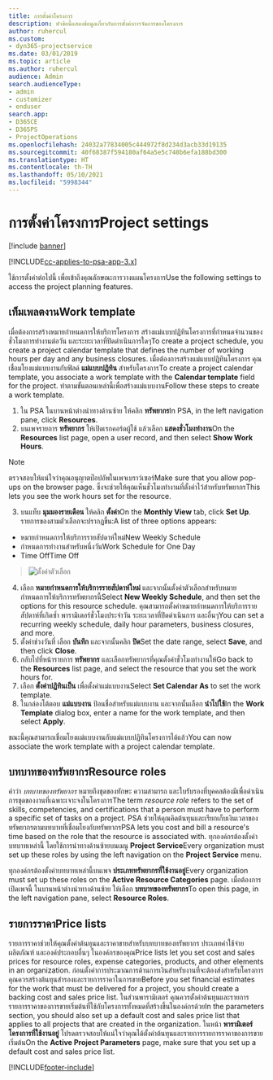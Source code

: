```yaml
---
title: การตั้งค่าโครงการ
description: หัวข้อนี้แสดงข้อมูลเกี่ยวกับการตั้งค่าการจัดการของโครงการ
author: ruhercul
ms.custom:
- dyn365-projectservice
ms.date: 03/01/2019
ms.topic: article
ms.author: ruhercul
audience: Admin
search.audienceType:
- admin
- customizer
- enduser
search.app:
- D365CE
- D365PS
- ProjectOperations
ms.openlocfilehash: 24032a77834005c444972f8d234d3acb33d19135
ms.sourcegitcommit: 40f68387f594180af64a5e5c748b6efa188bd300
ms.translationtype: HT
ms.contentlocale: th-TH
ms.lasthandoff: 05/10/2021
ms.locfileid: "5998344"
---
```

# <a name="project-settings"></a><span data-ttu-id="69b8b-103">การตั้งค่าโครงการ</span><span class="sxs-lookup"><span data-stu-id="69b8b-103">Project settings</span></span>

[!include [banner](../includes/psa-now-project-operations.md)]

[!INCLUDE[cc-applies-to-psa-app-3.x](../includes/cc-applies-to-psa-app-3x.md)]

<span data-ttu-id="69b8b-104">ใช้การตั้งค่าต่อไปนี้ เพื่อเข้าถึงคุณลักษณะการวางแผนโครงการ</span><span class="sxs-lookup"><span data-stu-id="69b8b-104">Use the following settings to access the project planning features.</span></span>

## <a name="work-template"></a><span data-ttu-id="69b8b-105">เท็มเพลตงาน</span><span class="sxs-lookup"><span data-stu-id="69b8b-105">Work template</span></span>

<span data-ttu-id="69b8b-106">เมื่อต้องการสร้างหมายกำหนดการให้บริการโครงการ สร้างแม่แบบปฏิทินโครงการที่กำหนดจำนวนของชั่วโมงการทำงานต่อวัน และระยะเวลาที่ปิดดำเนินการใดๆ</span><span class="sxs-lookup"><span data-stu-id="69b8b-106">To create a project schedule, you create a project calendar template that defines the number of working hours per day and any business closures.</span></span> <span data-ttu-id="69b8b-107">เมื่อต้องการสร้างแม่แบบปฏิทินโครงการ คุณเชื่อมโยงแม่แบบงานกับฟิลด์ **แม่แบบปฏิทิน** สำหรับโครงการ</span><span class="sxs-lookup"><span data-stu-id="69b8b-107">To create a project calendar template, you associate a work template with the **Calendar template** field for the project.</span></span> <span data-ttu-id="69b8b-108">ทำตามขั้นตอนเหล่านี้เพื่อสร้างแม่แบบงาน</span><span class="sxs-lookup"><span data-stu-id="69b8b-108">Follow these steps to create a work template.</span></span>

1. <span data-ttu-id="69b8b-109">ใน PSA ในบานหน้าต่างนำทางด้านซ้าย ให้คลิก **ทรัพยากร**</span><span class="sxs-lookup"><span data-stu-id="69b8b-109">In PSA, in the left navigation pane, click **Resources**.</span></span> 
2. <span data-ttu-id="69b8b-110">บนเพจรายการ **ทรัพยากร** ให้เปิดเรกคอร์ดผู้ใช้ แล้วเลือก **แสดงชั่วโมงทำงาน**</span><span class="sxs-lookup"><span data-stu-id="69b8b-110">On the **Resources** list page, open a user record, and then select **Show Work Hours**.</span></span>

  > [!NOTE]
  > <span data-ttu-id="69b8b-111">ตรวจสอบให้แน่ใจว่าคุณอนุญาตป๊อปอัพในเพจเบราว์เซอร์</span><span class="sxs-lookup"><span data-stu-id="69b8b-111">Make sure that you allow pop-ups on the browser page.</span></span> <span data-ttu-id="69b8b-112">ซึ่งจะช่วยให้คุณเห็นชั่วโมงทำงานที่ตั้งค่าไว้สำหรับทรัพยากร</span><span class="sxs-lookup"><span data-stu-id="69b8b-112">This lets you see the work hours set for the resource.</span></span>
  
3. <span data-ttu-id="69b8b-113">บนแท็บ **มุมมองรายเดือน** ให้คลิก **ตั้งค่า**</span><span class="sxs-lookup"><span data-stu-id="69b8b-113">On the **Monthly View** tab, click **Set Up**.</span></span> <span data-ttu-id="69b8b-114">รายการของสามตัวเลือกจะปรากฏขึ้น:</span><span class="sxs-lookup"><span data-stu-id="69b8b-114">A list of three options appears:</span></span> 

  - <span data-ttu-id="69b8b-115">หมายกำหนดการให้บริการรายสัปดาห์ใหม่</span><span class="sxs-lookup"><span data-stu-id="69b8b-115">New Weekly Schedule</span></span>
  - <span data-ttu-id="69b8b-116">กำหนดการทำงานสำหรับหนึ่งวัน</span><span class="sxs-lookup"><span data-stu-id="69b8b-116">Work Schedule for One Day</span></span>
  - <span data-ttu-id="69b8b-117">Time Off</span><span class="sxs-lookup"><span data-stu-id="69b8b-117">Time Off</span></span>

> ![ตั้งค่าตัวเลือก](media/project-13.png)

4. <span data-ttu-id="69b8b-119">เลือก **หมายกำหนดการให้บริการรายสัปดาห์ใหม่** และจากนั้นตั้งค่าตัวเลือกสำหรับหมายกำหนดการให้บริการทรัพยากรนี้</span><span class="sxs-lookup"><span data-stu-id="69b8b-119">Select **New Weekly Schedule**, and then set the options for this resource schedule.</span></span> <span data-ttu-id="69b8b-120">คุณสามารถตั้งค่าหมายกำหนดการให้บริการรายสัปดาห์ที่เกิดซ้ำ พารามิเตอร์ชั่วโมงประจำวัน ระยะเวลาที่ปิดดำเนินการ และอื่นๆ</span><span class="sxs-lookup"><span data-stu-id="69b8b-120">You can set a recurring weekly schedule, daily hour parameters, business closures, and more.</span></span>
5. <span data-ttu-id="69b8b-121">ตั้งค่าช่วงวันที่ เลือก **บันทึก** และจากนั้นคลิก **ปิด**</span><span class="sxs-lookup"><span data-stu-id="69b8b-121">Set the date range, select **Save**, and then click **Close**.</span></span> 
6. <span data-ttu-id="69b8b-122">กลับไปที่หน้ารายการ **ทรัพยากร** และเลือกทรัพยากรที่คุณตั้งค่าชั่วโมงทำงานให้</span><span class="sxs-lookup"><span data-stu-id="69b8b-122">Go back to the **Resources** list page, and select the resource that you set the work hours for.</span></span> 
7. <span data-ttu-id="69b8b-123">เลือก **ตั้งค่าปฏิทินเป็น** เพื่อตั้งค่าแม่แบบงาน</span><span class="sxs-lookup"><span data-stu-id="69b8b-123">Select **Set Calendar As** to set the work template.</span></span> 
8. <span data-ttu-id="69b8b-124">ในกล่องโต้ตอบ **แม่แบบงาน** ป้อนชื่อสำหรับแม่แบบงาน และจากนั้นเลือก **นำไปใช้**</span><span class="sxs-lookup"><span data-stu-id="69b8b-124">In the **Work Template** dialog box, enter a name for the work template, and then select **Apply**.</span></span> 

<span data-ttu-id="69b8b-125">ขณะนี้คุณสามารถเชื่อมโยงแม่แบบงานกับแม่แบบปฏิทินโครงการได้แล้ว</span><span class="sxs-lookup"><span data-stu-id="69b8b-125">You can now associate the work template with a project calendar template.</span></span>

## <a name="resource-roles"></a><span data-ttu-id="69b8b-126">บทบาทของทรัพยากร</span><span class="sxs-lookup"><span data-stu-id="69b8b-126">Resource roles</span></span>

<span data-ttu-id="69b8b-127">คำว่า *บทบาทของทรัพยากร* หมายถึงชุดของทักษะ ความสามารถ และใบรับรองที่บุคคลต้องมีเพื่อดำเนินการชุดของงานที่เฉพาะเจาะจงในโครงการ</span><span class="sxs-lookup"><span data-stu-id="69b8b-127">The term *resource role* refers to the set of skills, competencies, and certifications that a person must have to perform a specific set of tasks on a project.</span></span> <span data-ttu-id="69b8b-128">PSA ช่วยให้คุณคิดต้นทุนและเรียกเก็บเงินเวลาของทรัพยากรตามบทบาทที่เชื่อมโยงกับทรัพยากร</span><span class="sxs-lookup"><span data-stu-id="69b8b-128">PSA lets you cost and bill a resource's time based on the role that the resource is associated with.</span></span> <span data-ttu-id="69b8b-129">ทุกองค์กรต้องตั้งค่าบทบาทเหล่านี้ โดยใช้การนำทางด้านซ้ายบนเมนู **Project Service**</span><span class="sxs-lookup"><span data-stu-id="69b8b-129">Every organization must set up these roles by using the left navigation on the **Project Service** menu.</span></span>

<span data-ttu-id="69b8b-130">ทุกองค์กรต้องตั้งค่าบทบาทเหล่านี้บนเพจ **ประเภททรัพยากรที่ใช้งานอยู่**</span><span class="sxs-lookup"><span data-stu-id="69b8b-130">Every organization must set up these roles on the **Active Resource Categories** page.</span></span> <span data-ttu-id="69b8b-131">เมื่อต้องการเปิดเพจนี้ ในบานหน้าต่างนำทางด้านซ้าย ให้เลือก **บทบาทของทรัพยากร**</span><span class="sxs-lookup"><span data-stu-id="69b8b-131">To open this page, in the left navigation pane, select **Resource Roles**.</span></span>

## <a name="price-lists"></a><span data-ttu-id="69b8b-132">รายการราคา</span><span class="sxs-lookup"><span data-stu-id="69b8b-132">Price lists</span></span>

<span data-ttu-id="69b8b-133">รายการราคาช่วยให้คุณตั้งค่าต้นทุนและราคาขายสำหรับบทบาทของทรัพยากร ประเภทค่าใช้จ่าย ผลิตภัณฑ์ และองค์ประกอบอื่นๆ ในองค์กรของคุณ</span><span class="sxs-lookup"><span data-stu-id="69b8b-133">Price lists let you set cost and sales prices for resource roles, expense categories, products, and other elements in an organization.</span></span> <span data-ttu-id="69b8b-134">ก่อนตั้งค่าการประมาณการด้านการเงินสำหรับงานที่จะต้องส่งสำหรับโครงการ คุณควรสร้างต้นทุนสำรองและรายการราคาในการขาย</span><span class="sxs-lookup"><span data-stu-id="69b8b-134">Before you set financial estimates for the work that must be delivered for a project, you should create a backing cost and sales price list.</span></span> <span data-ttu-id="69b8b-135">ในส่วนพารามิเตอร์ คุณควรตั้งค่าต้นทุนและรายการรายการราคาของการขายเริ่มต้นที่ใช้กับโครงการทั้งหมดที่สร้างขึ้นในองค์กรด้วย</span><span class="sxs-lookup"><span data-stu-id="69b8b-135">In the parameters section, you should also set up a default cost and sales price list that applies to all projects that are created in the organization.</span></span> <span data-ttu-id="69b8b-136">ในหน้า **พารามิเตอร์โครงการที่ใช้งานอยู่** โปรดตรวจสอบให้แน่ใจว่าคุณได้ตั้งค่าต้นทุนและรายการรายการราคาของการขายเริ่มต้น</span><span class="sxs-lookup"><span data-stu-id="69b8b-136">On the **Active Project Parameters** page, make sure that you set up a default cost and sales price list.</span></span>


[!INCLUDE[footer-include](../includes/footer-banner.md)]